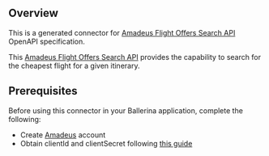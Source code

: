 ## Overview

This is a generated connector for [Amadeus Flight Offers Search API](https://developers.amadeus.com/self-service/category/air/api-doc/flight-offers-search) OpenAPI specification. 

This [Amadeus Flight Offers Search API](https://developers.amadeus.com/) provides the capability to search for the cheapest flight for a given itinerary.
 
## Prerequisites

Before using this connector in your Ballerina application, complete the following:

* Create [Amadeus](https://developers.amadeus.com/register) account
* Obtain clientId and clientSecret following [this guide](https://developers.amadeus.com/get-started/get-started-with-self-service-apis-335)